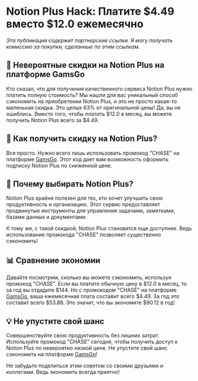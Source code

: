 # Notion Plus Hack: Платите $4.49 вместо $12.0 ежемесячно

*Эта публикация содержит партнерские ссылки. Я могу получать комиссию за покупки, сделанные по этим ссылкам.*

## 🚀 Невероятные скидки на Notion Plus на платформе GamsGo

Кто сказал, что для получения качественного сервиса Notion Plus нужно платить полную стоимость? Мы нашли для вас уникальный способ сэкономить на приобретении Notion Plus, и это не просто какая-то маленькая скидка. Это целых 63% от оригинальной цены! Да, вы не ошиблись. Вместо того, чтобы платить $12.0 в месяц, вы можете получить Notion Plus всего за $4.49. 

## 💸 Как получить скидку на Notion Plus?

Все просто. Нужно всего лишь использовать промокод "CHASE" на платформе [GamsGo](https://www.gamsgo.com/partner/ykeX7B). Этот код дает вам возможность оформить подписку Notion Plus по сниженной цене. 

## 🎯 Почему выбирать Notion Plus?

Notion Plus крайне полезен для тех, кто хочет улучшить свою продуктивность и организацию. Этот сервис предоставляет продвинутые инструменты для управления задачами, заметками, базами данных и документами. 

К тому же, с такой скидкой, Notion Plus становится еще доступнее. Ведь использование промокода "CHASE" позволяет существенно сэкономить!

## 📊 Сравнение экономии

Давайте посмотрим, сколько вы можете сэкономить, используя промокод "CHASE". Если вы платите обычную цену в $12.0 в месяц, то за год вы отдадите $144. Но с промокодом "CHASE" на платформе [GamsGo](https://www.gamsgo.com/partner/ykeX7B), ваша ежемесячная плата составит всего $4.49. За год это составит всего $53.88. Это значит, что вы экономите $90.12 в год!

## 💡 Не упустите свой шанс

Совершенствуйте свою продуктивность без лишних затрат. Используйте промокод "CHASE" сегодня, чтобы получить доступ к Notion Plus по невероятно низкой цене. Не упустите свой шанс сэкономить на платформе [GamsGo](https://www.gamsgo.com/partner/ykeX7B)!

Не забудьте поделиться этим советом со своими друзьями и коллегами. Ведь экономить всегда приятно!